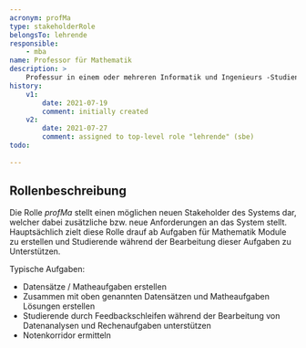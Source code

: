 ```yaml
---
acronym: profMa
type: stakeholderRole
belongsTo: lehrende
responsible: 
    - mba
name: Professor für Mathematik
description: >
    Professur in einem oder mehreren Informatik und Ingenieurs -Studiengängen
history:
    v1:
        date: 2021-07-19
        comment: initially created
    v2: 
        date: 2021-07-27
        comment: assigned to top-level role "lehrende" (sbe)         
todo: 
           
---
```



## Rollenbeschreibung

Die Rolle _profMa_ stellt einen möglichen neuen Stakeholder des Systems dar, welcher dabei zusätzliche bzw. neue Anforderungen an das System stellt.
Hauptsächlich zielt diese Rolle drauf ab Aufgaben für Mathematik Module zu erstellen und Studierende während der Bearbeitung dieser Aufgaben zu Unterstützen.

Typische Aufgaben:

* Datensätze / Matheaufgaben erstellen
* Zusammen mit oben genannten Datensätzen und Matheaufgaben Lösungen erstellen
* Studierende durch Feedbackschleifen während der Bearbeitung von Datenanalysen und Rechenaufgaben unterstützen
* Notenkorridor ermitteln